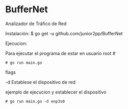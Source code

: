 # BufferNet
Analizador de Tráfico de Red


Instalación:
	$ go get -u github.com/junior2pp/BufferNet

Ejecucion:

Para ejecutar el programa de estar en usuario root #
	
	# go run main.go


flags 

-d	Establese el dispositivo de red 

ejemplo de ejecucion y establecer el dispositivo

	# go run main.go -d enp3s0